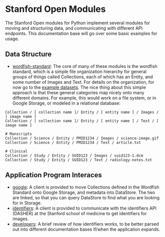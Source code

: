 # Stanford Open Modules
The Stanford Open modules for Python implement several modules for moving and structuring data, and communicating with different API endpoints. This documentation base will go over some basic examples for usage.


## Data Structure

  - [wordfish-standard](): The core of many of these modules is the wordfish standard, which is a simple file organization hierarchy for general groups of things called Collections, each of which has an Entity, and some number of Images and Text. For details on the organization, for now go to the [example datasets](https://github.com/vsoch/wordfish-standard). The nice thing about this simple approach is that these general categories map nicely onto many different domains. For example, this would work on a file system, or in Google Storage, or modeled in a relational database:

```
Collection / [ collection name ]/ Entity / [ entity name ] / Images / [ image name ]
Collection / [ collection name ]/ Entity / [ entity name ] / Text / [ image name ]

# Manscripts
Collection / Science / Entity / PMID1234 / Images / science-image.gif
Collection / Science / Entity / PMID1234 / Text / article.txt

# Clinical
Collection / Study / Entity / SUID123 / Images / suid123-1.dcm
Collection / Study / Entity / SUID123 / Text / radiology-notes.txt
```


## Application Program Interaces

 - [google](google.md): A client is provided to move Collections defined in the Wordfish Standard onto Google Storage, and metadata into DataStore. The two are linked, so that you can query DataStore to find what you are looking for in Storage.
 - [identifiers](identifiers.md): A client is provided to communicate with the identifiers API (DASHER) at the Stanford school of medicine to get identifiers for images.
 - [developers](identifiers-developers.md): A brief review of how identifiers works, to be better parsed out into different documentation bases if/when the application expands.
